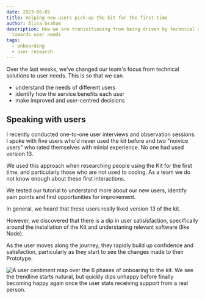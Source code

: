 ```yaml
---
date: 2023-06-05
title: Helping new users pick-up the kit for the first time
author: Alina Graham
description: How we are tranisitioning from being driven by technical solutions
  towards user needs
tags:
  - onboarding
  - user research
---
```

Over the last weeks, we've changed our team's focus from technical solutions to user needs. This is so that we can

- understand the needs of different users
- identify how the service benefits each user
- make improved and user-centred decisions

## Speaking with users

I recently conducted one-to-one user interviews and observation sessions. I spoke with five users who'd never used the kit before and two "noivice users" who rated themselves with minial experience. No one had used version 13.

We used this approach when researching people using the Kit for the first time, and particularly those who are not used to coding.  As a team we do not know enough about these first interactions.

We tested our tutorial to understand more about our new users, identify pain points and find opportunities for improvement.

In general, we heard that these users really liked version 13 of the kit.

However, we discovered that there is a dip in user satisisfaction, specifically around the installation of the Kit and understaning relevant software (like Node).

As the user moves along the journey, they rapidly build up confidence and satisfaction, particularly as they start to see the changes made to their Prototype.

![A user centiment map over the 6 phases of onboaring to the kit. We see the trendline starts nutural, but quickly dips unhappy before finally becoming happy again once the user stats receiving support from a real person.](journey-map.png)
